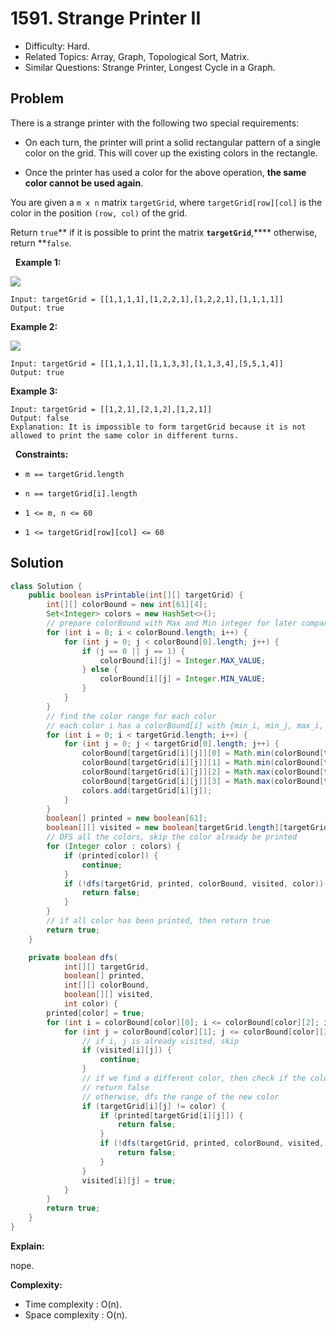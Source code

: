 # 1591. Strange Printer II

- Difficulty: Hard.
- Related Topics: Array, Graph, Topological Sort, Matrix.
- Similar Questions: Strange Printer, Longest Cycle in a Graph.

## Problem

There is a strange printer with the following two special requirements:


	
- On each turn, the printer will print a solid rectangular pattern of a single color on the grid. This will cover up the existing colors in the rectangle.
	
- Once the printer has used a color for the above operation, **the same color cannot be used again**.


You are given a ```m x n``` matrix ```targetGrid```, where ```targetGrid[row][col]``` is the color in the position ```(row, col)``` of the grid.

Return ```true```** if it is possible to print the matrix **```targetGrid```**,**** otherwise, return **```false```.

 
**Example 1:**

![](https://assets.leetcode.com/uploads/2021/12/23/print1.jpg)

```
Input: targetGrid = [[1,1,1,1],[1,2,2,1],[1,2,2,1],[1,1,1,1]]
Output: true
```

**Example 2:**

![](https://assets.leetcode.com/uploads/2021/12/23/print2.jpg)

```
Input: targetGrid = [[1,1,1,1],[1,1,3,3],[1,1,3,4],[5,5,1,4]]
Output: true
```

**Example 3:**

```
Input: targetGrid = [[1,2,1],[2,1,2],[1,2,1]]
Output: false
Explanation: It is impossible to form targetGrid because it is not allowed to print the same color in different turns.
```

 
**Constraints:**


	
- ```m == targetGrid.length```
	
- ```n == targetGrid[i].length```
	
- ```1 <= m, n <= 60```
	
- ```1 <= targetGrid[row][col] <= 60```



## Solution

```java
class Solution {
    public boolean isPrintable(int[][] targetGrid) {
        int[][] colorBound = new int[61][4];
        Set<Integer> colors = new HashSet<>();
        // prepare colorBound with Max and Min integer for later compare
        for (int i = 0; i < colorBound.length; i++) {
            for (int j = 0; j < colorBound[0].length; j++) {
                if (j == 0 || j == 1) {
                    colorBound[i][j] = Integer.MAX_VALUE;
                } else {
                    colorBound[i][j] = Integer.MIN_VALUE;
                }
            }
        }
        // find the color range for each color
        // each color i has a colorBound[i] with {min_i, min_j, max_i, max_j}
        for (int i = 0; i < targetGrid.length; i++) {
            for (int j = 0; j < targetGrid[0].length; j++) {
                colorBound[targetGrid[i][j]][0] = Math.min(colorBound[targetGrid[i][j]][0], i);
                colorBound[targetGrid[i][j]][1] = Math.min(colorBound[targetGrid[i][j]][1], j);
                colorBound[targetGrid[i][j]][2] = Math.max(colorBound[targetGrid[i][j]][2], i);
                colorBound[targetGrid[i][j]][3] = Math.max(colorBound[targetGrid[i][j]][3], j);
                colors.add(targetGrid[i][j]);
            }
        }
        boolean[] printed = new boolean[61];
        boolean[][] visited = new boolean[targetGrid.length][targetGrid[0].length];
        // DFS all the colors, skip the color already be printed
        for (Integer color : colors) {
            if (printed[color]) {
                continue;
            }
            if (!dfs(targetGrid, printed, colorBound, visited, color)) {
                return false;
            }
        }
        // if all color has been printed, then return true
        return true;
    }

    private boolean dfs(
            int[][] targetGrid,
            boolean[] printed,
            int[][] colorBound,
            boolean[][] visited,
            int color) {
        printed[color] = true;
        for (int i = colorBound[color][0]; i <= colorBound[color][2]; i++) {
            for (int j = colorBound[color][1]; j <= colorBound[color][3]; j++) {
                // if i, j is already visited, skip
                if (visited[i][j]) {
                    continue;
                }
                // if we find a different color, then check if the color is already printed, if so,
                // return false
                // otherwise, dfs the range of the new color
                if (targetGrid[i][j] != color) {
                    if (printed[targetGrid[i][j]]) {
                        return false;
                    }
                    if (!dfs(targetGrid, printed, colorBound, visited, targetGrid[i][j])) {
                        return false;
                    }
                }
                visited[i][j] = true;
            }
        }
        return true;
    }
}
```

**Explain:**

nope.

**Complexity:**

* Time complexity : O(n).
* Space complexity : O(n).
